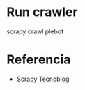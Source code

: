 # Run crawler
scrapy crawl plebot

# Referencia
* [Scrapy Tecnoblog](https://github.com/marlesson/scrapy_tecnoblog)